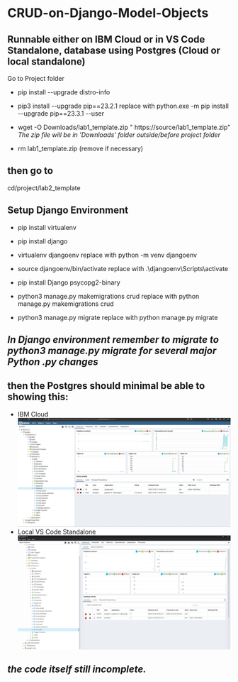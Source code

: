# CRUD-on-Django-Model-Objects
## Runnable either on IBM Cloud or in VS Code Standalone, database using Postgres (Cloud or local standalone) 
Go to Project folder
- pip install --upgrade distro-info
- pip3 install --upgrade pip==23.2.1 replace with  python.exe -m pip install --upgrade pip==23.3.1 --user

- wget -O Downloads/lab1_template.zip " https://source/lab1_template.zip" *The zip file will be in 'Downloads' folder outside/before project folder*
- rm lab1_template.zip
(remove if necessary)

## then go to 
cd/project/lab2_template

## Setup Django Environment
- pip install virtualenv
- pip install django
- virtualenv djangoenv replace with  python -m venv djangoenv
- source djangoenv/bin/activate replace with .\djangoenv\Scripts\activate
- pip install Django psycopg2-binary

- python3 manage.py makemigrations crud replace with python manage.py makemigrations crud 

- python3 manage.py migrate replace with python manage.py migrate

## _In Django environment remember to migrate to python3 manage.py migrate for several major Python .py changes_

## then the Postgres should minimal be able to showing this:
- IBM Cloud
![Postgres_IBM](https://github.com/eldoma/CRUD-on-Django-Model-Objects/blob/main/CRUD%20in%20Postgres%20IBM%20Cloud.jpg)  
- Local VS Code Standalone
![Postgres_Local](https://github.com/eldoma/CRUD-on-Django-Model-Objects/blob/main/CRUD%20in%20Postgres.jpg)

## _the code itself still incomplete._
